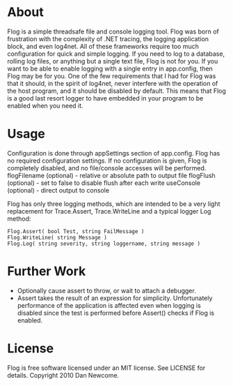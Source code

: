 # About

Flog is a simple threadsafe file and console logging tool. Flog was born of frustration
with the complexity of .NET tracing, the logging application block, and even
log4net. All of these frameworks require too much configuration for quick 
and simple logging. If you need to log to a database, rolling log files, or
anything but a single text file, Flog is not for you. If you want to be able
to enable logging with a single entry in app.config, then Flog may be for you.
One of the few requirements that I had for Flog was that it should, in the spirit
of log4net, never interfere with the operation of the host program, and it
should be disabled by default. This means that Flog is a good last resort
logger to have embedded in your program to be enabled when you need it.

# Usage

Configuration is done through appSettings section of app.config.
Flog has no required configuration settings. If no configuration is given, Flog
is completely disabled, and no file/console accesses will be performed.
    flogFilename (optional) - relative or absolute path to output file
    flogFlush (optional) - set to false to disable flush after each write
    useConsole (optional) - direct output to console

Flog has only three logging methods, which are intended to be a very light replacement
for Trace.Assert, Trace.WriteLine and a typical logger Log method:

    Flog.Assert( bool Test, string FailMessage )
    Flog.WriteLine( string Message )
    Flog.Log( string severity, string loggername, string message )

# Further Work

 - Optionally cause assert to throw, or wait to attach a debugger. 
 - Assert takes the result of an expression for simplicity. Unfortunately performance
 of the application is affected even when logging is disabled since the test is performed
 before Assert() checks if Flog is enabled.
 
# License

Flog is free software licensed under an MIT license. See LICENSE for details.
Copyright 2010 Dan Newcome.